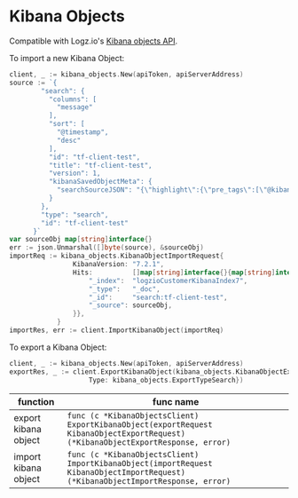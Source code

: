 # Kibana Objects
Compatible with Logz.io's [Kibana objects API](https://api-docs.logz.io/docs/logz/import-or-export-kibana-objects).

To import a new Kibana Object:

```go
client, _ := kibana_objects.New(apiToken, apiServerAddress)
source := `{
        "search": {
          "columns": [
            "message"
          ],
          "sort": [
            "@timestamp",
            "desc"
          ],
          "id": "tf-client-test",
          "title": "tf-client-test",
          "version": 1,
          "kibanaSavedObjectMeta": {
            "searchSourceJSON": "{\"highlight\":{\"pre_tags\":[\"@kibana-highlighted-field@\"],\"post_tags\":[\"@/kibana-highlighted-field@\"],\"fields\":{\"*\":{}},\"fragment_size\":2147483647},\"filter\":[],\"query\":{\"query\":\"type: tf-client-test\",\"language\":\"lucene\"},\"source\":{\"excludes\":[]},\"highlightAll\":true,\"version\":true,\"indexRefName\":\"kibanaSavedObjectMeta.searchSourceJSON.index\"}"
          }
        },
        "type": "search",
        "id": "tf-client-test"
      }`
var sourceObj map[string]interface{}
err := json.Unmarshal([]byte(source), &sourceObj)
importReq := kibana_objects.KibanaObjectImportRequest{
                KibanaVersion: "7.2.1",
                Hits:          []map[string]interface{}{map[string]interface{}{
                    "_index":  "logzioCustomerKibanaIndex7",
                    "_type":   "_doc",
                    "_id":     "search:tf-client-test",
                    "_source": sourceObj,
                }},
            }
importRes, err := client.ImportKibanaObject(importReq)
```

To export a Kibana Object:

```go
client, _ := kibana_objects.New(apiToken, apiServerAddress)
exportRes, _ := client.ExportKibanaObject(kibana_objects.KibanaObjectExportRequest{
	                Type: kibana_objects.ExportTypeSearch})
```

| function             | func name                                                                                                                        |
|----------------------|----------------------------------------------------------------------------------------------------------------------------------|
| export kibana object | `func (c *KibanaObjectsClient) ExportKibanaObject(exportRequest KibanaObjectExportRequest) (*KibanaObjectExportResponse, error)` |
| import kibana object | `func (c *KibanaObjectsClient) ImportKibanaObject(importRequest KibanaObjectImportRequest) (*KibanaObjectImportResponse, error)` |